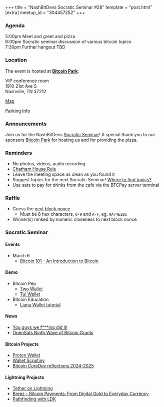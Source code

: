 +++
title = "NashBitDevs Socratic Seminar #28"
template = "post.html"
[extra]
meetup_id = "304457252"
+++

### Agenda
 
5:00pm Meet and greet and pizza  
6:00pm Socratic seminar discussion of various bitcoin topics   
7:30pm Further hangout TBD

### Location

The event is hosted at [**Bitcoin Park**](https://bitcoinpark.com):

VIP conference room   
1910 21st Ave S  
Nashville, TN  37212  

[Map](https://www.google.com/maps/place/1910+21st+Ave+S,+Nashville,+TN+37212/@36.1347819,-86.8029863,17z/data=!3m1!4b1!4m5!3m4!1s0x8864669fea1ce71d:0xdc34986293b94f39!8m2!3d36.1347819!4d-86.8007923)  

[Parking Info](/about/bitcoinpark-parking)  

### Announcements

Join us for the NashBitDevs [Socratic Seminar](/about)! A special thank you to our 
sponsors [Bitcoin Park](https://bitcoinpark.co/) for hosting us and for providing the pizza. 

### Reminders

  - No photos, videos, audio recording
  - [Chatham House Rule](https://www.chathamhouse.org/about-us/chatham-house-rule)
  - Leave the meeting space as clean as you found it
  - Suggest topics for the next Socratic Seminar! [Where to find topics?](/about/find-topics)
  - Use sats to pay for drinks from the cafe via the BTCPay server terminal

### Raffle

  - Guess the [next block nonce](https://nonce.notmandatory.org/)
    - Must be 8 hex characters, `0-9` and `A-F`, eg. `9A74E2B1`
  - Winner(s) ranked by numeric closeness to next block nonce

### Socratic Seminar

#### Events

- March 6
  - [Bitcoin 101 - An Introduction to Bitcoin](https://www.meetup.com/bitcoinpark/events/306121708)

#### Demo

- Bitcoin Pep
  - [Two Wallet](https://gitlab.com/bitcoin-pep/two-wallet-transaction)
  - [Tui Wallet](https://gitlab.com/bitcoin-pep/tui-rust-wallet)
- Bitcoin Education
  - [Liana Wallet tutorial](https://www.youtube.com/watch?v=JFXTY7Mi7hI)

#### News

- [You guys we f***ing did it!](https://x.com/econoalchemist/status/1884756993312698567)
- [OpenSats Ninth Wave of Bitcoin Grants](https://opensats.org/blog/ninth-wave-of-bitcoin-grants)

#### Bitcoin Projects

- [Proton Wallet](https://proton.me/blog/wallet-launch)
- [Wallet Scruitiny](https://walletscrutiny.com/)
- [Bitcoin CoreDev reflections 2024-2025](https://adamjonas.com/bitcoin/coredev/retro/coredev-2024-retro/)

#### Lightning Projects

- [Tether on Lightning](https://bitcoinmagazine.com/takes/tether-is-back-on-bitcoin-lightning-dominance-is-just-starting)
- [Breez - Bitcoin Payments: From Digital Gold to Everyday Currency](https://x.com/Breez_Tech/status/1887518233432822182)
- [Pathfinding with LDK](https://lightningdevkit.org/blog/ldk-pathfinding/)
